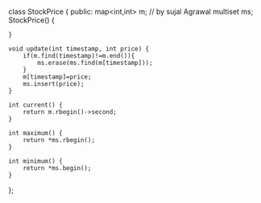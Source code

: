 class StockPrice {
public:
    map<int,int> m;   // by sujal Agrawal
    multiset<int> ms;
    StockPrice() {
        
    }
    
    void update(int timestamp, int price) {
        if(m.find(timestamp)!=m.end()){
            ms.erase(ms.find(m[timestamp]));
        }
        m[timestamp]=price;
        ms.insert(price);
    }
    
    int current() {
        return m.rbegin()->second;
    }
    
    int maximum() {
        return *ms.rbegin();
    }
    
    int minimum() {
        return *ms.begin();
    }
};

